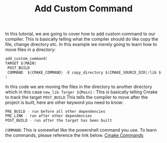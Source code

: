 ﻿---
title: Add Custom Command
---

In this tutorial, we are going to cover how to add custom command to our compiler. This is basically
telling what the compiler should do like copy the file, change directory etc. In this example we
merely going to learn how to move files in a directory:

```c
add_custom_command(
TARGET ${MAIN}
 POST_BUILD
 COMMAND  ${CMAKE_COMMAND} -E copy_directory ${CMAKE_SOURCE_DIR}/lib ${CMAKE_BINARY_DIR}/new_lib
)
```

In this code we are moving the files in the directory to another directory which in this case
`new_lib`. `Targer ${Main}` : This is basically telling Cmake to track the target `POST_BUILD` This
tells the compiler to move after the project is built, here are other keyword you need to know:

```c
PRE_BUILD - run before all other dependencies
PRE_LINK - run after other dependencies
POST_BUILD - run after the target has been built
```

`COMMAND`: This is somewhat like the powershell command you use. To learn the commands, please
reference the link below.
[Cmake Commands](https://cmake.org/cmake/help/latest/manual/cmake.1.html#cmdoption-cmake-E)
